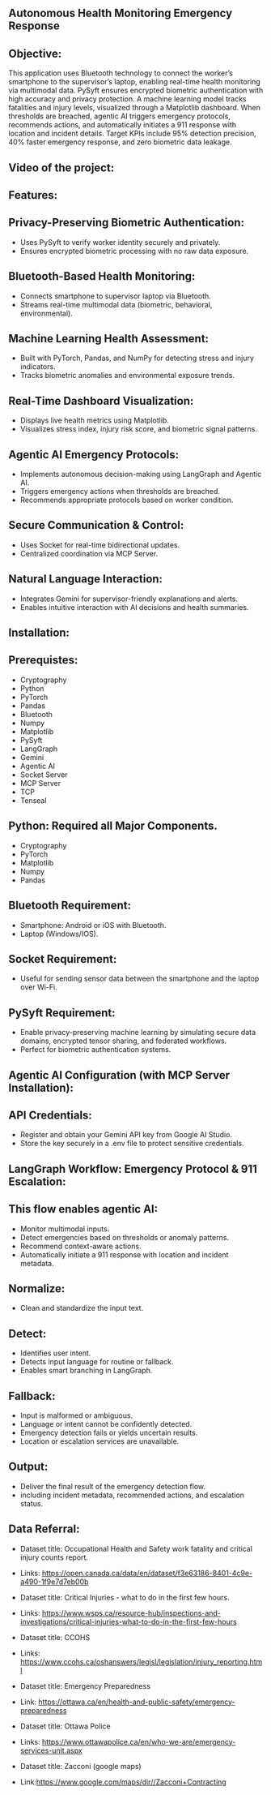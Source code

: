 ## Autonomous Health Monitoring Emergency Response

## Objective:

This application uses Bluetooth technology to connect the worker’s smartphone to the supervisor’s laptop, enabling real-time health monitoring via multimodal data. PySyft ensures encrypted biometric authentication with high accuracy and privacy protection. A machine learning model tracks fatalities and injury levels, visualized through a Matplotlib dashboard. When thresholds are breached, agentic AI triggers emergency protocols, recommends actions, and automatically initiates a 911 response with location and incident details. Target KPIs include 95% detection precision, 40% faster emergency response, and zero biometric data leakage.

## Video of the project:


## Features:

## Privacy-Preserving Biometric Authentication:

- Uses PySyft to verify worker identity securely and privately.
- Ensures encrypted biometric processing with no raw data exposure.

##  Bluetooth-Based Health Monitoring:

- Connects smartphone to supervisor laptop via Bluetooth.
- Streams real-time multimodal data (biometric, behavioral, environmental).

## Machine Learning Health Assessment:

- Built with PyTorch, Pandas, and NumPy for detecting stress and injury indicators.
- Tracks biometric anomalies and environmental exposure trends.

## Real-Time Dashboard Visualization:

- Displays live health metrics using Matplotlib.
- Visualizes stress index, injury risk score, and biometric signal patterns.

## Agentic AI Emergency Protocols:

- Implements autonomous decision-making using LangGraph and Agentic AI.
- Triggers emergency actions when thresholds are breached.
- Recommends appropriate protocols based on worker condition.

## Secure Communication & Control:

- Uses Socket for real-time bidirectional updates.
- Centralized coordination via MCP Server.

##  Natural Language Interaction:

- Integrates Gemini for supervisor-friendly explanations and alerts.
- Enables intuitive interaction with AI decisions and health summaries.

## Installation:

## Prerequistes:

- Cryptography
- Python
- PyTorch
- Pandas
- Bluetooth
- Numpy
- Matplotlib
- PySyft
- LangGraph
- Gemini
- Agentic AI
- Socket Server
- MCP Server
- TCP
- Tenseal

## Python: Required all Major Components.

- Cryptography
- PyTorch
- Matplotlib
- Numpy
- Pandas

## Bluetooth Requirement:

- Smartphone: Android or iOS with Bluetooth.
- Laptop (Windows/IOS).

## Socket Requirement:

- Useful for sending sensor data between the smartphone and the laptop over Wi-Fi.

## PySyft Requirement:

- Enable privacy-preserving machine learning by simulating secure data domains, encrypted tensor sharing, and federated workflows.
- Perfect for biometric authentication systems.

## Agentic AI Configuration (with MCP Server Installation):

## API Credentials:

- Register and obtain your Gemini API key from Google AI Studio.
- Store the key securely in a .env file to protect sensitive credentials.
  
##  LangGraph Workflow: Emergency Protocol & 911 Escalation:

## This flow enables agentic AI:

- Monitor multimodal inputs.
- Detect emergencies based on thresholds or anomaly patterns.
- Recommend context-aware actions.
- Automatically initiate a 911 response with location and incident metadata.

## Normalize:

- Clean and standardize the input text.

## Detect:

- Identifies user intent.
- Detects input language for routine or fallback.
- Enables smart branching in LangGraph.

## Fallback:

- Input is malformed or ambiguous.
- Language or intent cannot be confidently detected.
- Emergency detection fails or yields uncertain results.
- Location or escalation services are unavailable.

## Output:

- Deliver the final result of the emergency detection flow.
- including incident metadata, recommended actions, and escalation status.

## Data Referral:

- Dataset title: Occupational Health and Safety work fatality and critical injury counts report.
- Links: https://open.canada.ca/data/en/dataset/f3e63186-8401-4c9e-a490-1f9e7d7eb00b

- Dataset title: Critical Injuries - what to do in the first few hours.
- Links: https://www.wsps.ca/resource-hub/inspections-and-investigations/critical-injuries-what-to-do-in-the-first-few-hours

- Dataset title: CCOHS
- Links: https://www.ccohs.ca/oshanswers/legisl/legislation/injury_reporting.html

- Dataset title: Emergency Preparedness
- Link: https://ottawa.ca/en/health-and-public-safety/emergency-preparedness

- Dataset title: Ottawa Police
- Links: https://www.ottawapolice.ca/en/who-we-are/emergency-services-unit.aspx

- Dataset title: Zacconi (google maps)
- Link:https://www.google.com/maps/dir//Zacconi+Contracting

  

